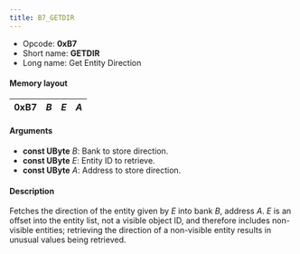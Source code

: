 ```yaml
---
title: B7_GETDIR
---
```


-   Opcode: **0xB7**
-   Short name: **GETDIR**
-   Long name: Get Entity Direction

#### Memory layout

| 0xB7 | *B* | *E* | *A* |
|------|-----|-----|-----|

#### Arguments

-   **const UByte** *B*: Bank to store direction.
-   **const UByte** *E*: Entity ID to retrieve.
-   **const UByte** *A*: Address to store direction.

#### Description

Fetches the direction of the entity given by *E* into bank *B*, address *A*. *E* is an offset into the entity list, not a visible object ID, and therefore includes non-visible entities; retrieving the direction of a non-visible entity results in unusual values being retrieved.

